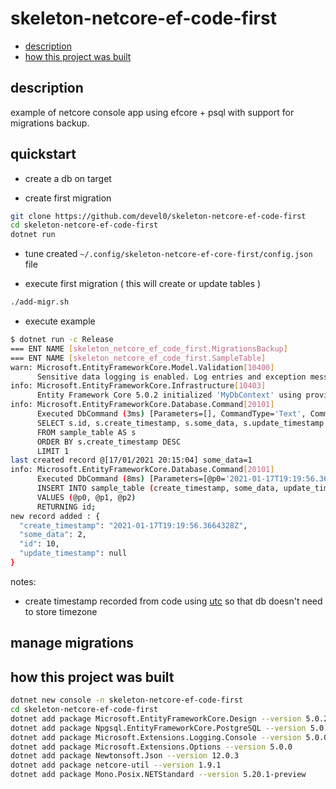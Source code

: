 # skeleton-netcore-ef-code-first

<!-- TOC -->
* [description](#description)
* [how this project was built](#how-this-project-was-built)
<!-- TOCEND -->

## description

example of netcore console app using efcore + psql with support for migrations backup.

## quickstart

- create a db on target

- create first migration

```sh
git clone https://github.com/devel0/skeleton-netcore-ef-code-first
cd skeleton-netcore-ef-code-first
dotnet run
```

- tune created `~/.config/skeleton-netcore-ef-core-first/config.json` file

- execute first migration ( this will create or update tables )

```sh
./add-migr.sh
```

- execute example

```sh
$ dotnet run -c Release
=== ENT NAME [skeleton_netcore_ef_code_first.MigrationsBackup]
=== ENT NAME [skeleton_netcore_ef_code_first.SampleTable]
warn: Microsoft.EntityFrameworkCore.Model.Validation[10400]
      Sensitive data logging is enabled. Log entries and exception messages may include sensitive application data; this mode should only be enabled during development.
info: Microsoft.EntityFrameworkCore.Infrastructure[10403]
      Entity Framework Core 5.0.2 initialized 'MyDbContext' using provider 'Npgsql.EntityFrameworkCore.PostgreSQL' with options: SensitiveDataLoggingEnabled 
info: Microsoft.EntityFrameworkCore.Database.Command[20101]
      Executed DbCommand (3ms) [Parameters=[], CommandType='Text', CommandTimeout='30']
      SELECT s.id, s.create_timestamp, s.some_data, s.update_timestamp
      FROM sample_table AS s
      ORDER BY s.create_timestamp DESC
      LIMIT 1
last created record @[17/01/2021 20:15:04] some_data=1
info: Microsoft.EntityFrameworkCore.Database.Command[20101]
      Executed DbCommand (8ms) [Parameters=[@p0='2021-01-17T19:19:56.3664328Z' (DbType = DateTime), @p1='2', @p2=NULL (DbType = DateTime)], CommandType='Text', CommandTimeout='30']
      INSERT INTO sample_table (create_timestamp, some_data, update_timestamp)
      VALUES (@p0, @p1, @p2)
      RETURNING id;
new record added : {
  "create_timestamp": "2021-01-17T19:19:56.3664328Z",
  "some_data": 2,
  "id": 10,
  "update_timestamp": null
}
```

notes:
- create timestamp recorded from code using [utc]() so that db doesn't need to store timezone

## manage migrations




## how this project was built

```sh
dotnet new console -n skeleton-netcore-ef-code-first
cd skeleton-netcore-ef-code-first
dotnet add package Microsoft.EntityFrameworkCore.Design --version 5.0.2
dotnet add package Npgsql.EntityFrameworkCore.PostgreSQL --version 5.0.1
dotnet add package Microsoft.Extensions.Logging.Console --version 5.0.0
dotnet add package Microsoft.Extensions.Options --version 5.0.0
dotnet add package Newtonsoft.Json --version 12.0.3
dotnet add package netcore-util --version 1.9.1
dotnet add package Mono.Posix.NETStandard --version 5.20.1-preview
```